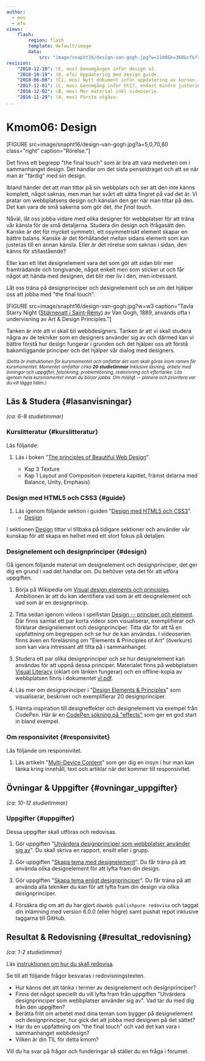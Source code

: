 ```yaml
---
author:
  - mos
  - efo
views:
    flash:
        region: flash
        template: default/image
        data:
            src: "image/snapht16/design-van-gogh.jpg?w=1100&h=360&cf&f=pixelate,8,2&a=35,5,0,5"
revision:
    "2018-12-10": (E, mos) Genomgången inför design v2.
    "2018-10-19": (D, efo) Uppdatering med design guide.
    "2018-06-08": (C1, mos) Nytt dokument inför uppdatering av kursen.
    "2017-12-01": (C, mos) Genomgång inför ht17, endast mindre justeringar i text.
    "2016-12-02": (B, mos) Mer material inkl videoserie.
    "2016-11-29": (A, mos) Första utgåva.
...
```

Kmom06: Design
====================================

[FIGURE src=image/snapht16/design-van-gogh.jpg?a=5,0,70,80 class="right" caption="Rörelse."]

Det finns ett begrepp "the final touch" som är bra att vara medveten om i sammanhanget design. Det handlar om det sista penseldraget och att se när man är "färdig" med sin design.

Ibland händer det att man tittar på sin webbplats och ser att den inte känns komplett, något saknas, men man har svårt att sätta fingret på vad det är. Vi pratar om webbplatsens design och känslan den ger när man tittar på den. Det kan vara de små sakerna som gör det, *the final touch*.

<!--more-->

Nåväl, låt oss jobba vidare med olika designer för webbplatser för att träna vår känsla för de små detaljerna. Studera din design och ifrågasätt den. Kanske är det för mycket symmetri, ett osymmetriskt element skapar en bättre balans. Kanske är det förhållandet mellan sidans element som kan justeras till en annan känsla. Eller är det rörelse som saknas i sidan, den känns för stillastående?

Eller kan ett litet designelement vara det som gör att sidan blir mer framträdande och tongivande, något enkelt men som sticker ut och får något att hända med designen, det blir mer liv i den, men intressant.

Låt oss träna på designprinciper och designelement och se om det hjälper oss att jobba med "the final touch".

[FIGURE src=image/snapht16/design-van-gogh.jpg?w=w3 caption="Tavla Starry Night ([Stjärnenatt i Saint-Rémy](https://sv.wikipedia.org/wiki/Stj%C3%A4rnenatt)) av Van Gogh, 1889, används ofta i undervisning av Art & Design Principles."]

Tanken är _inte_ att vi skall bli webbdesigners. Tanken är att vi skall studera några av de tekniker som en designers använder sig av och därmed kan vi bättre förstå hur design fungerar i grunden och det hjälper oss att förstå bakomliggande principer och det hjälper vår dialog med designers.


<small><i>(Detta är instruktionen för kursmomentet och omfattar det som skall göras inom ramen för kursmomentet. Momentet omfattar cirka **20 studietimmar** inklusive läsning, arbete med övningar och uppgifter, felsökning, problemlösning, redovisning och eftertanke. Läs igenom hela kursmomentet innan du börjar jobba. Om möjligt -- planera och prioritera var du vill lägga tiden.)</i></small>



Läs & Studera  {#lasanvisningar}
---------------------------------

*(ca: 6-8 studietimmar)*


### Kurslitteratur {#kurslitteratur}

Läs följande:

1. Läs i boken "[The principles of Beautiful Web Design](kunskap/boken-the-principles-of-beautiful-web-design)".

    * Kap 3 Texture
    * Kap 1 Layout and Composition (repetera kapitlet, främst delarna med Balance, Unity, Emphasis)



### Design med HTML5 och CSS3 {#guide}

1. Läs igenom följande sektion i guiden "[Design med HTML5 och CSS3](guide/design-med-html5-och-css3)".
    * [Design](guide/design-med-html5-och-css3/design)

I sektionen [Design](guide/design-med-html5-och-css3/design) tittar vi tillbaka på tidigare sektioner och använder vår kunskap för att skapa en helhet med ett stort fokus på detaljen.



### Designelement och designprinciper {#design}

Gå igenom följande material om designelement och designprinciper, det ger dig en grund i vad det handlar om. Du behöver veta det för att utföra uppgiften.

1. Börja på Wikipedia om [Visual design elements och principles](https://en.wikipedia.org/wiki/Visual_design_elements_and_principles). Ambitionen är att du kan identifiera vad som är ett designelement och vad som är en designprincip.

1. Titta sedan igenom videos i spellistan [Design -- principer och element](https://www.youtube.com/playlist?list=PLKtP9l5q3ce-oz7aoBkk-oEn4xzGbtqxU). Där finns samlat ett par korta videor som visualiserar, exemplifierar och förklarar designelement och designprinciper. Titta där för att få en uppfattning om begreppen och se hur de kan användas. I videoserien finns även en föreläsning om "Elements & Principles of Art" (överkurs) som kan vara intressant att titta på i sammanhanget.

1. Studera ett par olika designprinciper och se hur designelement kan användas för att uppnå dessa principer. Materialet finns på webbplatsen [Visual Literacy](http://www.educ.kent.edu/community/VLO/Design/principles/) (oklart om länken fungerar) och en offline-kopia av webbplatsen finns i dokumentet [vl.pdf](article/vl.pdf).

1. Läs mer om designprinciper i "[Design Elements & Principles](https://www.canva.com/learn/design-elements-principles/)" som visualiserar, beskriver och exemplifierar 20 designprinciper.

1. Hämta inspiration till designeffekter och designelement via exempel från CodePen. Här är en [CodePen sökning på "effects"](http://codepen.io/search/pens?q=effects) som ger en god start in bland exempel.



### Om responsivitet {#responsivitet}

Läs följande om responsivitet.

1. Läs artikeln "[Multi-Device Content](https://developers.google.com/web/fundamentals/design-and-ux/responsive/content)" som ger dig en insyn i hur man kan tänka kring innehåll, text och artiklar när det kommer till responsivitet.



Övningar & Uppgifter  {#ovningar_uppgifter}
-------------------------------------------

*(ca: 10-12 studietimmar)*



### Uppgifter {#uppgifter}

Dessa uppgifter skall utföras och redovisas.

1. Gör uppgiften "[Utvärdera designprinciper som webbplatser använder sig av](uppgift/utvardera-webbplatsers-designprinciper)". Du skall skriva en rapport, ensilt eller i grupp.

1. Gör uppgiften "[Skapa tema med designelement](uppgift/anax-flat-tema-med-designelement)". Du får träna på att använda olika designelement för att lyfta fram din design.

1. Gör uppgiften "[Skapa tema enligt designprinciper](uppgift/anax-flat-tema-enligt-designprinciper)". Du får träna på att använda alla tekniker du kan för att lyfta fram din design via olika designprinciper.

1. Försäkra dig om att du har gjort `dbwebb publishpure redovisa` och taggat din inlämning med version 6.0.0 (eller högre) samt pushat repot inklusive taggarna till GitHub.



Resultat & Redovisning  {#resultat_redovisning}
-----------------------------------------------

*(ca: 1-2 studietimmar)*

Läs [instruktionen om hur du skall redovisa](./../redovisa).

Se till att följande frågor besvaras i redovisningstexten.

* Hur känns det att tänka i termer av designelement och designprinciper?
* Finns det något speciellt du vill lyfta fram från uppgiften "Utvärdera designprinciper som webbplatser använder sig av". Vad tar du med dig från den uppgiften?
* Berätta fritt om arbetet med dina teman som bygger på designelement och designprinciper, hur gick det att jobba med designen på det sättet? 
* Har du en uppfattning om "the final touch" och vad det kan vara i sammanhanget webbdesign?
* Vilken är din TIL för detta kmom?

Vill du ha svar på frågor och funderingar så ställer du en fråga i forumet.

<!--stop-->


<!--
### Tekniker för att skriva för webben {#skriva}

1. Läs följande kapitel i guiden "[Skriva för webben](https://www.iis.se/lar-dig-mer/guider/hur-man-skriver-for-webben/)".

    * 7. Skriv kort, men inte för kort
    * 8. Källor

* I artikeln "[Multi-Device Content](https://developers.google.com/web/fundamentals/design-and-ui/responsive/content?hl=en)" ges en mängd specifika tips till vad man bör tänka på när man skapar innehåll för webbens olika enheter (mobil, desktop).

-->



<!--
###Video  {#video}

Titta på följande:

1. Till kursen finns en videoserie, "[Teknisk webbdesign och användbarhet](https://www.youtube.com/playlist?list=PLKtP9l5q3ce93K_FQtlmz2rcaR_BaKIET)", kika på de videor som börjar på 6.
-->

